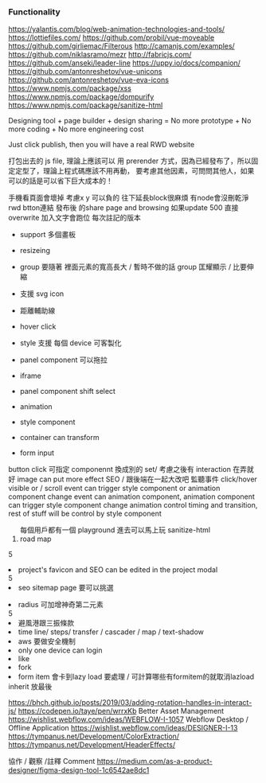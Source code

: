 ### Functionality


https://yalantis.com/blog/web-animation-technologies-and-tools/
https://lottiefiles.com/
https://github.com/probil/vue-moveable
https://github.com/girliemac/Filterous
http://camanjs.com/examples/
https://github.com/niklasramo/mezr
http://fabricjs.com/
https://github.com/anseki/leader-line
https://uppy.io/docs/companion/
https://github.com/antonreshetov/vue-unicons
https://github.com/antonreshetov/vue-eva-icons
https://www.npmjs.com/package/xss
https://www.npmjs.com/package/dompurify
https://www.npmjs.com/package/sanitize-html

Designing tool + page builder + design sharing = No more prototype + No more coding + No more engineering cost

Just click publish, then you will have a real RWD website

打包出去的 js file, 理論上應該可以 用 prerender 方式，因為已經發布了，所以固定定型了，理論上程式碼應該不用再動，
要考慮其他因素，可問問其他人，如果可以的話是可以省下巨大成本的！


手機看頁面會壞掉
考慮x y 可以負的
往下延長block很麻煩
有node會沒刪乾淨
rwd
btton連結
發布後 的share page and browsing
如果update 500 直接 overwrite
加入文字會跑位
每次註記的版本
  
- support 多個畫板  
- resizeing
- group 要隨著 裡面元素的寬高長大 / 暫時不做的話 group 匡耀顯示 / 比要伸縮
- 支援 svg icon
- 距離輔助線
- hover click
- style 支援 每個 device 可客製化
- panel component 可以拖拉

- iframe
- panel component shift select
- animation
- style component
- container can transform
- form input

button click 可指定 componennt 換成別的 set/ 考慮之後有 interaction 在弄就好
image can put more effect
SEO / 跟後端在一起大改吧
監聽事件 click/hover visible or / scroll
event can trigger style component or animation component change
event can animation component, animation component can trigger style component change
animation control timing and transition, rest of stuff will be control by style component

<ol>
每個用戶都有一個 playground 進去可以馬上玩
sanitize-html
<li>road map</li>
</ol>

5<li>project's favicon and SEO can be edited in the project modal</li>
5<li>seo sitemap page 要可以挑選</li>

<li>radius 可加增神奇第二元素</li>
5<li>避風港跟三振條款</li>
<li>time line/ steps/ transfer / cascader / map / text-shadow</li>
<li>aws 要做安全機制</li>
<li>only one device can login</li>
<li>like</li>
<li>fork</li>
<li>form item 會卡到lazy load 要處理 / 可計算哪些有formitem的就取消lazload</li>
inherit 放最後

https://bhch.github.io/posts/2019/03/adding-rotation-handles-in-interact-js/
https://codepen.io/taye/pen/wrrxKb
Better Asset Management https://wishlist.webflow.com/ideas/WEBFLOW-I-1057
Webflow Desktop / Offline Application https://wishlist.webflow.com/ideas/DESIGNER-I-13
https://tympanus.net/Development/ColorExtraction/
https://tympanus.net/Development/HeaderEffects/

協作 / 觀察 /註釋 Comment
https://medium.com/as-a-product-designer/figma-design-tool-1c6542ae8dc1





